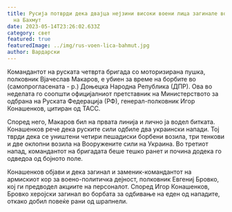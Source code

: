 ```yaml
---
title: Русија потврди дека двајца нејзини високи воени лица загинале во близина
  на Бахмут
date: 2023-05-14T23:26:02.633Z
category: свет
featured: true
featuredImage: ../img/rus-voen-lica-bahmut.jpg
author: Вардарски
---
```

Командантот на руската четврта бригада со моторизирана пушка, полковник Вјачеслав Макаров, е убиен за време на борбите во (самопрогласената - р.) Доњецка Народна Република (ДПР). Ова во неделата го соопшти официјалниот претставник на Министерството за одбрана на Руската Федерација (РФ), генерал-полковник Игор Конашенков, цитиран од ТАСС.

Според него, Макаров бил на првата линија и лично ја водел битката. Конашенков рече дека руските сили одбиле два украински напади. Тој тврди дека се уништени четири пешадиски борбени возила, три тенкови и две оклопни возила на Вооружените сили на Украина. Во третиот напад, командантот на бригадата беше тешко ранет и почина додека го одведоа од бојното поле.

Конашенков објави и дека загинал и заменик-командантот на армискиот кор за воено-политичка дејност, полковник Евгениј Бровко, кој ги предводел акциите на персоналот. Според Игор Конашенков, Бровко херојски загинал во борбата за одбивање на еден од нападите, откако добил повеќе рани од шрапнели.